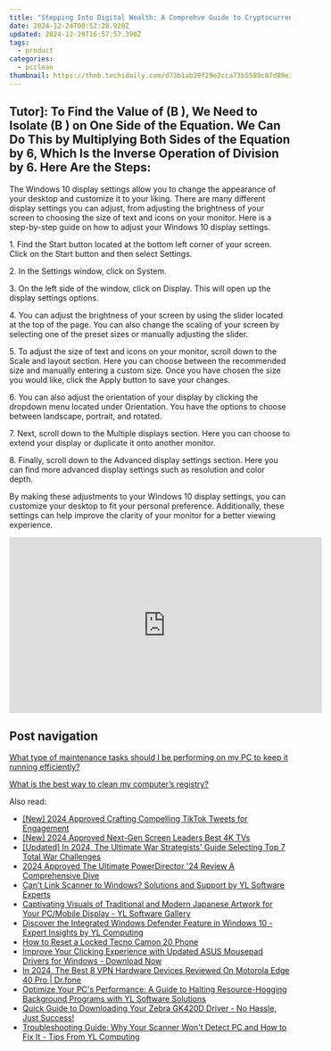 ```yaml
---
title: "Stepping Into Digital Wealth: A Comprehve Guide to Cryptocurrency Investments by YL Tech Experts"
date: 2024-12-24T00:52:28.920Z
updated: 2024-12-29T16:57:57.390Z
tags:
  - product
categories:
  - pcclean
thumbnail: https://thmb.techidaily.com/d73b1ab39f29e2cca73b5589c07d89e3cba6a2b832a71241d754322497bd16d3.jpg
---
```


## Tutor]: To Find the Value of \(B \), We Need to Isolate \(B \) on One Side of the Equation. We Can Do This by Multiplying Both Sides of the Equation by 6, Which Is the Inverse Operation of Division by 6. Here Are the Steps:

The Windows 10 display settings allow you to change the appearance of your desktop and customize it to your liking. There are many different display settings you can adjust, from adjusting the brightness of your screen to choosing the size of text and icons on your monitor. Here is a step-by-step guide on how to adjust your Windows 10 display settings. 

1\. Find the Start button located at the bottom left corner of your screen. Click on the Start button and then select Settings.

2\. In the Settings window, click on System.

3\. On the left side of the window, click on Display. This will open up the display settings options. 

4\. You can adjust the brightness of your screen by using the slider located at the top of the page. You can also change the scaling of your screen by selecting one of the preset sizes or manually adjusting the slider.

5\. To adjust the size of text and icons on your monitor, scroll down to the Scale and layout section. Here you can choose between the recommended size and manually entering a custom size. Once you have chosen the size you would like, click the Apply button to save your changes.

6\. You can also adjust the orientation of your display by clicking the dropdown menu located under Orientation. You have the options to choose between landscape, portrait, and rotated.

7\. Next, scroll down to the Multiple displays section. Here you can choose to extend your display or duplicate it onto another monitor.

8\. Finally, scroll down to the Advanced display settings section. Here you can find more advanced display settings such as resolution and color depth. 

By making these adjustments to your Windows 10 display settings, you can customize your desktop to fit your personal preference. Additionally, these settings can help improve the clarity of your monitor for a better viewing experience.

<!-- affiliate ads begin -->
<iframe width="560" height="315" src="https://www.youtube.com/embed/5OmJZ4Z8jgk?si=YIoEaPI8geoiFSYE" title="YouTube video player" frameborder="0" allow="accelerometer; autoplay; clipboard-write; encrypted-media; gyroscope; picture-in-picture; web-share" referrerpolicy="strict-origin-when-cross-origin" allowfullscreen></iframe>
<!-- affiliate ads end -->

## Post navigation

[What type of maintenance tasks should I be performing on my PC to keep it running efficiently?](https://tools.techidaily.com/pcclean/products/)

[What is the best way to clean my computer’s registry?](https://tools.techidaily.com/pcclean/products/)

<ins class="adsbygoogle"
     style="display:block"
     data-ad-format="autorelaxed"
     data-ad-client="ca-pub-7571918770474297"
     data-ad-slot="1223367746"></ins>

<ins class="adsbygoogle"
     style="display:block"
     data-ad-client="ca-pub-7571918770474297"
     data-ad-slot="8358498916"
     data-ad-format="auto"
     data-full-width-responsive="true"></ins>

<span class="atpl-alsoreadstyle">Also read:</span>
<div><ul>
<li><a href="https://twitter-videos.techidaily.com/new-2024-approved-crafting-compelling-tiktok-tweets-for-engagement/"><u>[New] 2024 Approved Crafting Compelling TikTok Tweets for Engagement</u></a></li>
<li><a href="https://fox-direct.techidaily.com/new-2024-approved-next-gen-screen-leaders-best-4k-tvs/"><u>[New] 2024 Approved Next-Gen Screen Leaders Best 4K TVs</u></a></li>
<li><a href="https://screen-mirroring-recording.techidaily.com/updated-in-2024-the-ultimate-war-strategists-guide-selecting-top-7-total-war-challenges/"><u>[Updated] In 2024, The Ultimate War Strategists' Guide Selecting Top 7 Total War Challenges</u></a></li>
<li><a href="https://fox-direct.techidaily.com/2024-approved-the-ultimate-powerdirector-24-review-a-comprehensive-dive/"><u>2024 Approved The Ultimate PowerDirector '24 Review A Comprehensive Dive</u></a></li>
<li><a href="https://discover-amazing.techidaily.com/cant-link-scanner-to-windows-solutions-and-support-by-yl-software-experts/"><u>Can't Link Scanner to Windows? Solutions and Support by YL Software Experts</u></a></li>
<li><a href="https://discover-amazing.techidaily.com/captivating-visuals-of-traditional-and-modern-japanese-artwork-for-your-pcmobile-display-yl-software-gallery/"><u>Captivating Visuals of Traditional and Modern Japanese Artwork for Your PC/Mobile Display - YL Software Gallery</u></a></li>
<li><a href="https://discover-amazing.techidaily.com/discover-the-integrated-windows-defender-feature-in-windows-10-expert-insights-by-yl-computing/"><u>Discover the Integrated Windows Defender Feature in Windows 10 - Expert Insights by YL Computing</u></a></li>
<li><a href="https://unlock-android.techidaily.com/how-to-reset-a-locked-tecno-camon-20-phone-by-drfone-android/"><u>How to Reset a Locked Tecno Camon 20 Phone</u></a></li>
<li><a href="https://driver-download.techidaily.com/improve-your-clicking-experience-with-updated-asus-mousepad-drivers-for-windows-download-now/"><u>Improve Your Clicking Experience with Updated ASUS Mousepad Drivers for Windows - Download Now</u></a></li>
<li><a href="https://phone-solutions.techidaily.com/in-2024-the-best-8-vpn-hardware-devices-reviewed-on-motorola-edge-40-pro-drfone-by-drfone-virtual-android/"><u>In 2024, The Best 8 VPN Hardware Devices Reviewed On Motorola Edge 40 Pro | Dr.fone</u></a></li>
<li><a href="https://discover-amazing.techidaily.com/optimize-your-pcs-performance-a-guide-to-halting-resource-hogging-background-programs-with-yl-software-solutions/"><u>Optimize Your PC's Performance: A Guide to Halting Resource-Hogging Background Programs with YL Software Solutions</u></a></li>
<li><a href="https://win-dash.techidaily.com/1722968149394-quick-guide-to-downloading-your-zebra-gk420d-driver-no-hassle-just-success/"><u>Quick Guide to Downloading Your Zebra GK420D Driver - No Hassle, Just Success!</u></a></li>
<li><a href="https://discover-amazing.techidaily.com/troubleshooting-guide-why-your-scanner-wont-detect-pc-and-how-to-fix-it-tips-from-yl-computing/"><u>Troubleshooting Guide: Why Your Scanner Won't Detect PC and How to Fix It - Tips From YL Computing</u></a></li>
</ul></div>


